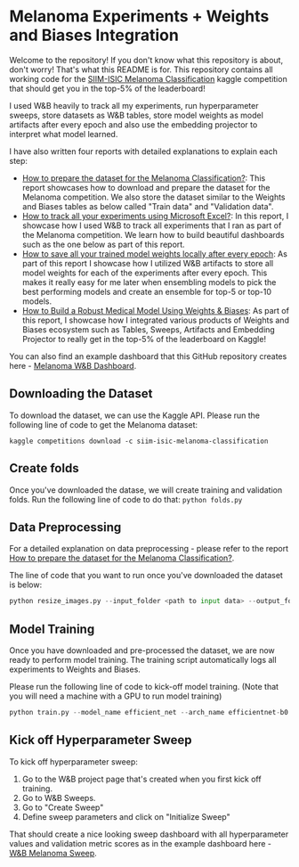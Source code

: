 # Melanoma Experiments + Weights and Biases Integration
Welcome to the repository! If you don't know what this repository is about, don't worry! That's what this README is for. This repository contains all working code for the [SIIM-ISIC Melanoma Classification](https://www.kaggle.com/c/siim-isic-melanoma-classification) kaggle competition that should get you in the top-5% of the leaderboard! 

I used W&B heavily to track all my experiments, run hyperparameter sweeps, store datasets as W&B tables, store model weights as model artifacts after every epoch and also use the embedding projector to interpret what model learned. 

I have also written four reports with detailed explanations to explain each step:

- [How to prepare the dataset for the Melanoma Classification?](https://wandb.ai/amanarora/melanoma/reports/How-to-prepare-the-dataset-for-the-Melanoma-Classification---VmlldzoxNjI4NTkz): This report showcases how to download and prepare the dataset for the Melanoma competition. We also store the dataset similar to the Weights and Biases tables as below called "Train data" and "Validation data".
- [How to track all your experiments using Microsoft Excel?](https://wandb.ai/amanarora/melanoma/reports/How-to-track-all-your-experiments-using-Microsoft-Excel---VmlldzoxNTY3MjQ2): In this report, I showcase how I used W&B to track all experiments that I ran as part of the Melanoma competition. We learn how to build beautiful dashboards such as the one below as part of this report.
- [How to save all your trained model weights locally after every epoch](https://wandb.ai/amanarora/melanoma/reports/How-to-save-all-your-trained-model-weights-locally-after-every-epoch--VmlldzoxNTkzNjY1): As part of this report I showcase how I utilized W&B artifacts to store all model weights for each of the experiments after every epoch. This makes it really easy for me later when ensembling models to pick the best performing models and create an ensemble for top-5 or top-10 models. 
- [How to Build a Robust Medical Model Using Weights & Biases](https://wandb.ai/amanarora/melanoma/reports/How-to-Build-a-Robust-Medical-Model-Using-Weights-Biases--VmlldzoxNTM3NzY3): As part of this report, I showcase how I integrated various products of Weights and Biases ecosystem such as Tables, Sweeps, Artifacts and Embedding Projector to really get in the top-5% of the leaderboard on Kaggle! 

You can also find an example dashboard that this GitHub repository creates here - [Melanoma W&B Dashboard](https://wandb.ai/amanarora/melanoma?workspace=user-amanarora).

## Downloading the Dataset
To download the dataset, we can use the Kaggle API. Please run the following line of code to get the Melanoma dataset:

```kaggle competitions download -c siim-isic-melanoma-classification```

## Create folds 
Once you've downloaded the datase, we will create training and validation folds. Run the following line of code to do that: 
```python folds.py```

## Data Preprocessing 
For a detailed explanation on data preprocessing - please refer to the report [How to prepare the dataset for the Melanoma Classification?](https://wandb.ai/amanarora/melanoma/reports/How-to-prepare-the-dataset-for-the-Melanoma-Classification---VmlldzoxNjI4NTkz). 

The line of code that you want to run once you've downloaded the dataset is below: 
```python 
python resize_images.py --input_folder <path to input data> --output_folder <path to output folder> --cc --mantain_aspect_ratio --sz 256
```

## Model Training 
Once you have downloaded and pre-processed the dataset, we are now ready to perform model training. The training script automatically logs all experiments to Weights and Biases. 

Please run the following line of code to kick-off model training. (Note that you will need a machine with a GPU to run model training)

```python 
python train.py --model_name efficient_net --arch_name efficientnet-b0 --device cuda --metric 'auc' --training_folds_csv /home/arora/git_repos/melanoma_wandb/data/train_folds.csv --train_data_dir /home/arora/git_repos/melanoma_wandb/data/usr/resized_train_256_cc --kfold 0 --pretrained imagenet --train_batch_size 64 --valid_batch_size 64 --learning_rate  5e-4 --epochs 10 --sz 224 --loss 'weighted_focal_loss'
```

## Kick off Hyperparameter Sweep 
To kick off hyperparameter sweep: 
1. Go to the W&B project page that's created when you first kick off training. 
2. Go to W&B Sweeps.
3. Go to "Create Sweep"
4. Define sweep parameters and click on "Initialize Sweep"

That should create a nice looking sweep dashboard with all hyperparameter values and validation metric scores as in the example dashboard here - [W&B Melanoma Sweep](https://wandb.ai/amanarora/melanoma/sweeps/r4v597ps?workspace=).
